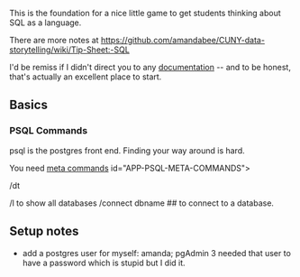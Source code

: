 This is the foundation for a nice little game to get students thinking about SQL as a language.

There are more notes at <https://github.com/amandabee/CUNY-data-storytelling/wiki/Tip-Sheet:-SQL>

I'd be remiss if I didn't direct you to any [documentation](https://www.postgresql.org/docs/9.5/static/tutorial-sql-intro.html) -- and to be honest, that's actually an excellent place to start.

## Basics

### PSQL Commands
psql is the postgres front end. Finding your way around is hard.

You need [meta commands](https://www.postgresql.org/docs/9.4/static/app-psql.html#APP-PSQL-META-COMMANDS) id="APP-PSQL-META-COMMANDS"></a>

/dt

/l to show all databases
/connect dbname ## to connect to a database. 

## Setup notes

* add a postgres user for myself: amanda; pgAdmin 3 needed that user to have a password which is stupid but I did it.
